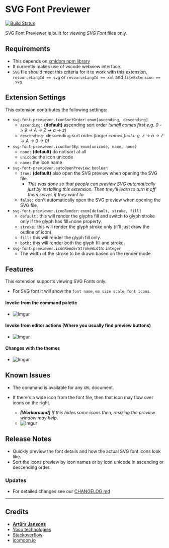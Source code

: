 # SVG Font Previewer

[![Build Status](https://travis-ci.org/nkokhelox/vscode-svg-font-previewer.svg?branch=master)](https://travis-ci.org/nkokhelox/vscode-svg-font-previewer)

SVG Font Previewer is built for viewing *SVG Font* files only.

## Requirements
- This depends on [xmldom npm library](https://www.npmjs.com/package/xmldom)
- It currently makes use of vscode webview interface.
- `SVG` file should meet this criteria for it to work with this extension, `resourceLangId == svg`  or `resourceLangId == xml` and `fileExtension == .svg`

## Extension Settings
This extension contributes the following settings:
- `svg-font-previewer.iconSortOrder`: `enum[ascending, descending]` 
  - `ascending:` **(default)** ascending sort order _(small comes first e.g. 0 -> 9 -> A -> Z -> a -> z)_
  - `descending:` descending sort order _(larger comes first e.g. z -> a -> Z -> A -> 9 -> 0)_
- `svg-font-previewer.iconSortBy`: `enum[unicode, name, none]`
  - `none:` **(default)** do not sort at all
  - `unicode`: the icon unicode
  - `name:` the icon name
- `svg-font-previewer.autoOpenPreview`: `boolean`
  - `true:` **(default)** also open the SVG preview when opening the SVG file.
    - _This was done so that people can preview SVG automatically just by installing this extension. Then they'll learn to turn it off them selves if they want to_
  - `false:` don't automatically open the SVG preview when opening the SVG file.
- `svg-font-previewer.iconRender`: `enum[default, stroke, fill]`
  - `default:` this will render the glyphs fill and switch to glyph stroke only if the glyph has fill=none property.
  - `stroke:` this will render the glyph stroke only (it'll just draw the outline of icon).
  - `fill:` this will render the glyph fill only.
  - `both:` this will render both the glyph fill and stroke.
- `svg-font-previewer.iconRenderStrokeWidth`: `integer`
  - The width of the stroke to be drawn based on the render mode.

## Features
This extension supports viewing SVG Fonts only.
- For SVG font it will show the `font name`, `em size scale`, `font icons`.

#### Invoke from the command palette
- ![Imgur](https://i.imgur.com/aAKukkJ.png)

#### Invoke from editor actions (Where you usually find preview buttons)
- ![Imgur](https://i.imgur.com/kQqXcr6.png)

#### Changes with the themes
- ![Imgur](https://i.imgur.com/oqkY9Zk.gif)

## Known Issues

- The command is available for any `XML` document.

- If there's a wide icon from the font file, then that icon may flow over icons on the right.
  - ***[Workaround]** If this hides some icons then, resizing the preview window may help.*
  - ![Imgur](https://i.imgur.com/yG6NMwg.gif)

## Release Notes

- Quickly preview the font details and how the actual SVG font icons look like.
- Sort the icons preview by icon names or by icon unicode in ascending or descending order.


### Updates
- For detailed changes see our [CHANGELOG.md](CHANGELOG.md)

--------------------------------------

## Credits

* [**Artūrs Jansons**](https://jsfiddle.net/user/iegik/fiddles/)
* [Yoco technologies](https://grnh.se/7723f8371)
* [Stackoverflow](https://stackoverflow.com/users/story/6941707)
* [icomoon.io](https://icomoon.io/)
